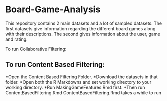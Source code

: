 # Board-Game-Analysis
This repository contains 2 main datasets and a lot of sampled datasets.
The first datasets give information regarding the different board games along with their descriptions.
The second gives information about the user, game and rating.

To run Collaborative Filtering:



## To run Content Based Filtering:
*Open the Content Based Filtering Folder.
*Download the datasets in that folder.
*Open both the R Markdowns and set working directory to your working directory.
*Run MakingGameFeatures.Rmd first.
*Then run ContentBasedFiltering.Rmd
ContentBasedFiltering.Rmd takes a while to run
